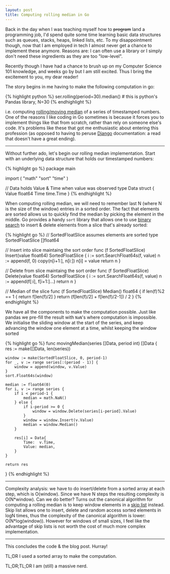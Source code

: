 ```yaml
---
layout: post
title: Computing rolling median in Go
---
```


Back in the day when I was teaching myself how to ~~program~~ land a programming
job, I'd spend quite some time learning basic data structures such as queues,
stacks, heaps, linked lists, etc. To my disappointment though, now that I am
employed in tech I almost never get a chance to implement these anymore.
Reasons are: I can often use a library or I simply don't need these ingredients
as they are too "low-level".

Recently though I have had a chance to brush up on my Computer Science 101
knowledge, and weeks go by but I am still excited. Thus I bring the
excitement to you, my dear reader!

The story begins in me having to make the following computation in go:

{% highlight python %}
ser.rolling(period=30).median() # this is python's Pandas library, N=30
{% endhighlight %}

i.e. computing [rolling/moving median][ma] of a series of timestamped numbers.
One of the reasons I like coding in Go sometimes is because it forces you to
implement things like that from scratch, rather than rely on someone else's
code. It's problems like these that got me enthusiastic about entering this
profession (as opposed to having to peruse [Django][django] documentation: a read that
doesn't have a great ending).

----

Without further ado, let's begin our rolling median implementation. Start with
an underlying data structure that holds our timestamped numbers:

{% highlight go %}
package main

import (
	"math"
	"sort"
	"time"
)

// Data holds Value & Time when value was observed
type Data struct {
	Value float64
	Time  time.Time
}
{% endhighlight %}

When computing rolling median, we will need to remember last N (where N is the
size of the window) entries in a sorted order. The fact that elements are
sorted allows us to quickly find the median by picking the element in the
middle. Go provides a handy `sort` library that allows one to use [binary search][binsearch]
to insert & delete elements from a slice that's already sorted:

{% highlight go %}
// SortedFloatSlice assumes elements are sorted
type SortedFloatSlice []float64

// Insert into slice maintaing the sort order
func (f SortedFloatSlice) Insert(value float64) SortedFloatSlice {
	i := sort.SearchFloat64s(f, value)
	n := append(f, 0)
	copy(n[i+1:], n[i:])
	n[i] = value
	return n
}

// Delete from slice maintaing the sort order
func (f SortedFloatSlice) Delete(value float64) SortedFloatSlice {
	i := sort.SearchFloat64s(f, value)
	n := append(f[:i], f[i+1:]...)
	return n
}

// Median of the slice
func (f SortedFloatSlice) Median() float64 {
	if len(f)%2 == 1 {
		return f[len(f)/2]
	}
	return (f[len(f)/2] + f[len(f)/2-1]) / 2
}
{% endhighlight %}

We have all the components to make the computation possible. Just like pandas
we pre-fill the result with `NaN`'s where computation is impossible. We
initialise the sliding window at the start of the series, and keep advancing
the window one element at a time, whilst keeping the window sorted

{% highlight go %}
func movingMedian(series []Data, period int) []Data {
	res := make([]Data, len(series))

	window := make(SortedFloatSlice, 0, period-1)
	for _, v := range series[:(period - 1)] {
		window = append(window, v.Value)
	}
	sort.Float64s(window)

	median := float64(0)
	for i, v := range series {
		if i < period-1 {
			median = math.NaN()
		} else {
			if i-period >= 0 {
				window = window.Delete(series[i-period].Value)
			}
			window = window.Insert(v.Value)
			median = window.Median()
		}

		res[i] = Data{
			Time:  v.Time,
			Value: median,
		}
	}

	return res
}
{% endhighlight %}


---

Complexity analysis: we have to do insert/delete from a sorted array at each
step, which is O(window). Since we have N steps the resulting complexity is
O(N\*window). Can we do better? Turns out the canonical algorithm for computing
a rolling median is to keep window elements in a [skip list][skiplist] instead.
Skip list allows one to insert, delete and random access sorted elements in
logN times, thus the complexity of the canonical algorithm is lower:
O(N\*log(window)). However for windows of small sizes, I feel like the advantage
of skip lists is not worth the cost of much more complex implementation.

---

This concludes the code & the blog post. Hurray!

TL;DR I used a sorted array to make the computation.

TL;DR;TL;DR I am (still) a massive nerd.


[ma]: https://en.wikipedia.org/wiki/Moving_average
[queue]: https://en.wikipedia.org/wiki/Queue_(abstract_data_type)
[django]: https://www.djangoproject.com/
[binsearch]: https://en.wikipedia.org/wiki/Binary_search_algorithm
[skiplist]: https://en.wikipedia.org/wiki/Skip_list
